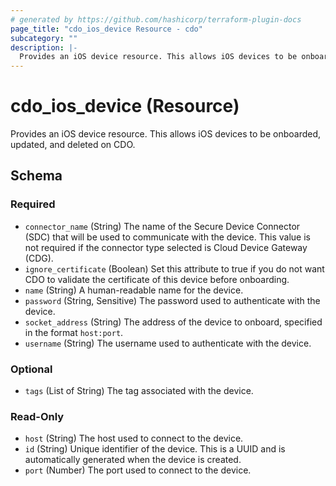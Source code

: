 ```yaml
---
# generated by https://github.com/hashicorp/terraform-plugin-docs
page_title: "cdo_ios_device Resource - cdo"
subcategory: ""
description: |-
  Provides an iOS device resource. This allows iOS devices to be onboarded, updated, and deleted on CDO.
---
```


# cdo_ios_device (Resource)

Provides an iOS device resource. This allows iOS devices to be onboarded, updated, and deleted on CDO.



<!-- schema generated by tfplugindocs -->
## Schema

### Required

- `connector_name` (String) The name of the Secure Device Connector (SDC) that will be used to communicate with the device. This value is not required if the connector type selected is Cloud Device Gateway (CDG).
- `ignore_certificate` (Boolean) Set this attribute to true if you do not want CDO to validate the certificate of this device before onboarding.
- `name` (String) A human-readable name for the device.
- `password` (String, Sensitive) The password used to authenticate with the device.
- `socket_address` (String) The address of the device to onboard, specified in the format `host:port`.
- `username` (String) The username used to authenticate with the device.

### Optional

- `tags` (List of String) The tag associated with the device.

### Read-Only

- `host` (String) The host used to connect to the device.
- `id` (String) Unique identifier of the device. This is a UUID and is automatically generated when the device is created.
- `port` (Number) The port used to connect to the device.
